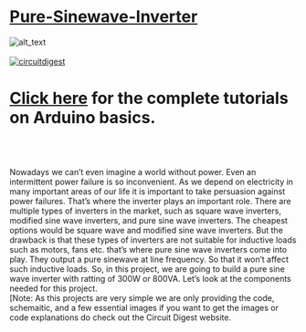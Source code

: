 # [Pure-Sinewave-Inverter](https://circuitdigest.com/electronic-circuits/300w-pure-sine-wave-inverter-circuit)

<img src="https://github.com/Circuit-Digest/Pure-Sinewave-Inverter/blob/cbb5b4dd976278150942484d1b22967ec8ea85f6/IMG_0176.JPG" width="" alt="alt_text" title="image_tooltip">
<br>

<br>
<a href="https://circuitdigest.com/tags/arduino"><img src="https://img.shields.io/static/v1?label=&labelColor=505050&message=Arduino Basic Tutorials Circuit Digest&color=%230076D6&style=social&logo=google-chrome&logoColor=%230076D6" alt="circuitdigest"/></a>
<br>

[<h1>Click here](https://circuitdigest.com/tags/arduino) for the complete tutorials on Arduino basics.</h1>


<br>
<br>
<br>
Nowadays we can’t even imagine a world without power. Even an intermittent power failure is so inconvenient. As we depend on electricity in many important areas of our life it is important to take persuasion against power failures. That’s where the inverter plays an important role. There are multiple types of inverters in the market, such as square wave inverters, modified sine wave inverters, and pure sine wave inverters. The cheapest options would be square wave and modified sine wave inverters. But the drawback is that these types of inverters are not suitable for inductive loads such as motors, fans etc. that’s where pure sine wave inverters come into play. They output a pure sinewave at line frequency. So that it won’t affect such inductive loads.
	So, in this project, we are going to build a pure sine wave inverter with ratting of 300W or 800VA. Let’s look at the components needed for this project. 

<br>
[Note: As this projects are very simple we are only providing the code, schemaitic, and a few essential images if you want to get the images or code explanations do check out the Circuit Digest website.
<br>
<br>

